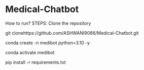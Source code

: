 # Medical-Chatbot

How to run?
STEPS:
Clone the repository

git clonehttps://github.com/ASHWANI9086/Medical-Chatbot.git

<!-- STEP 01- Create a conda environment after opening the repository -->
conda create -n medibot python=3.10 -y

conda activate medibot

<!-- STEP 02- install the requirements -->
pip install -r requirements.txt
